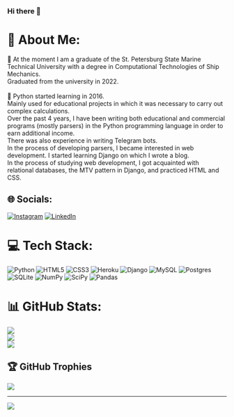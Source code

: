 ### Hi there 👋

# 💫 About Me:
🔭 At the moment I am a graduate of the St. Petersburg State Marine Technical University with a degree in Computational Technologies of Ship Mechanics. <br>      Graduated from the university in 2022.<br><br>🌱 Python started learning in 2016. <br>      Mainly used for educational projects in which it was necessary to carry out complex calculations. <br>      Over the past 4 years, I have been writing both educational and commercial programs (mostly parsers) in the Python programming language in order to earn additional income. <br>      There was also experience in writing Telegram bots.<br>      In the process of developing parsers, I became interested in web development. I started learning Django on which I wrote a blog. <br>      In the process of studying web development, I got acquainted with relational databases, the MTV pattern in Django, and practiced HTML and CSS.<br>


## 🌐 Socials:
[![Instagram](https://img.shields.io/badge/Instagram-%23E4405F.svg?logo=Instagram&logoColor=white)](https://instagram.com/tamerlan_kabulov) [![LinkedIn](https://img.shields.io/badge/LinkedIn-%230077B5.svg?logo=linkedin&logoColor=white)](https://linkedin.com/in/https://www.linkedin.com/in/tamerlan-kabulov/) 

# 💻 Tech Stack:
![Python](https://img.shields.io/badge/python-3670A0?style=for-the-badge&logo=python&logoColor=ffdd54) ![HTML5](https://img.shields.io/badge/html5-%23E34F26.svg?style=for-the-badge&logo=html5&logoColor=white) ![CSS3](https://img.shields.io/badge/css3-%231572B6.svg?style=for-the-badge&logo=css3&logoColor=white) ![Heroku](https://img.shields.io/badge/heroku-%23430098.svg?style=for-the-badge&logo=heroku&logoColor=white) ![Django](https://img.shields.io/badge/django-%23092E20.svg?style=for-the-badge&logo=django&logoColor=white) ![MySQL](https://img.shields.io/badge/mysql-%2300f.svg?style=for-the-badge&logo=mysql&logoColor=white) ![Postgres](https://img.shields.io/badge/postgres-%23316192.svg?style=for-the-badge&logo=postgresql&logoColor=white) ![SQLite](https://img.shields.io/badge/sqlite-%2307405e.svg?style=for-the-badge&logo=sqlite&logoColor=white) ![NumPy](https://img.shields.io/badge/numpy-%23013243.svg?style=for-the-badge&logo=numpy&logoColor=white) ![SciPy](https://img.shields.io/badge/SciPy-%230C55A5.svg?style=for-the-badge&logo=scipy&logoColor=%white) ![Pandas](https://img.shields.io/badge/pandas-%23150458.svg?style=for-the-badge&logo=pandas&logoColor=white)
# 📊 GitHub Stats:
![](https://github-readme-stats.vercel.app/api?username=Vendetta-source&theme=radical&hide_border=false&include_all_commits=false&count_private=false)<br/>
![](https://github-readme-streak-stats.herokuapp.com/?user=Vendetta-source&theme=radical&hide_border=false)<br/>
![](https://github-readme-stats.vercel.app/api/top-langs/?username=Vendetta-source&theme=radical&hide_border=false&include_all_commits=false&count_private=false&layout=compact)

## 🏆 GitHub Trophies
![](https://github-profile-trophy.vercel.app/?username=Vendetta-source&theme=radical&no-frame=false&no-bg=false&margin-w=4)

---
[![](https://visitcount.itsvg.in/api?id=Vendetta-source&icon=2&color=4)](https://visitcount.itsvg.in)

